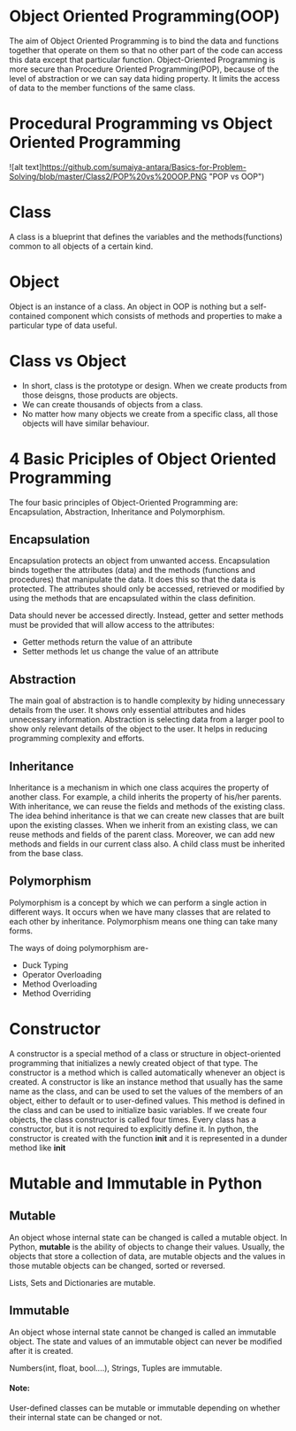 # Object Oriented Programming(OOP)
The aim of Object Oriented Programming is to bind the data and functions together that operate on them so that no other part of the code can access this data except that particular function. Object-Oriented Programming is more secure than Procedure Oriented Programming(POP), because of the level of abstraction or we can say data hiding property. It limits the access of data to the member functions of the same class.

# Procedural Programming vs Object Oriented Programming

![alt text]https://github.com/sumaiya-antara/Basics-for-Problem-Solving/blob/master/Class2/POP%20vs%20OOP.PNG "POP vs OOP")


# Class
A class is a blueprint that defines the variables and the methods(functions) common to all objects of a certain kind.

# Object
Object is an instance of a class. An object in OOP is nothing but a self-contained component which consists of methods and properties to make a particular type of data useful.

# Class vs Object
- In short, class is the prototype or design. When we create products from those deisgns, those products are objects.
- We can create thousands of objects from a class.
- No matter how many objects we create from a specific class, all those objects will have similar behaviour.

# 4 Basic Priciples of Object Oriented Programming 
The four basic principles of Object-Oriented Programming are: Encapsulation, Abstraction, Inheritance and Polymorphism.

## Encapsulation
Encapsulation protects an object from unwanted access. Encapsulation binds together the attributes (data) and the methods (functions and procedures) that manipulate the data. It does this so that the data is protected. The attributes should only be accessed, retrieved or modified by using the methods that are encapsulated within the class definition.

Data should never be accessed directly. Instead, getter and setter methods must be provided that will allow access to the attributes:

- Getter methods return the value of an attribute
- Setter methods let us change the value of an attribute

## Abstraction
The main goal of abstraction is to handle complexity by hiding unnecessary details from the user. It shows only essential attributes and hides unnecessary information. Abstraction is selecting data from a larger pool to show only relevant details of the object to the user. It helps in reducing programming complexity and efforts.

## Inheritance
Inheritance is a mechanism in which one class acquires the property of another class. For example, a child inherits the property of his/her parents. With inheritance, we can reuse the fields and methods of the existing class. The idea behind inheritance is that we can create new classes that are built upon the existing classes. When we inherit from an existing class, we can reuse methods and fields of the parent class. Moreover, we can add new methods and fields in our current class also.
A child class must be inherited from the base class.

## Polymorphism
Polymorphism is a concept by which we can perform a single action in different ways. It occurs when we have many classes that are related to each other by inheritance. Polymorphism means one thing can take many forms.

The ways of doing polymorphism are-
- Duck Typing
- Operator Overloading
- Method Overloading
- Method Overriding


# Constructor
A constructor is a special method of a class or structure in object-oriented programming that initializes a newly created object of that type. The constructor is a method which is called automatically whenever an object is created. A constructor is like an instance method that usually has the same name as the class, and can be used to set the values of the members of an object, either to default or to user-defined values. This method is defined in the class and can be used to initialize basic variables.
If we create four objects, the class constructor is called four times. Every class has a constructor, but it is not required to explicitly define it.
In python, the constructor is created with the function **init** and it is represented in a dunder method like **__init__**

# Mutable and Immutable in Python
## Mutable
An object whose internal state can be changed is called a mutable object. In Python, **mutable** is the ability of objects to change their values. Usually, the objects that store a collection of data, are mutable objects and the values in those mutable objects can be changed, sorted or reversed.

Lists, Sets and Dictionaries are mutable.

## Immutable
An object whose internal state cannot be changed is called an immutable object. The state and values of an immutable object can never be modified after it is created.

Numbers(int, float, bool....), Strings, Tuples are immutable.

#### Note:
User-defined classes can be mutable or immutable depending on whether their internal state can be changed or not.

